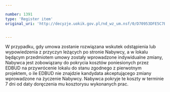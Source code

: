 ```yaml
---

number: 1391
type: 'Register item'
original_uri: 'http://decyzje.uokik.gov.pl/nd_wz_um.nsf/0/D70953DFE5C7B77FC125744700453499?OpenDocument'


---
```


W przypadku, gdy umowa zostanie rozwiązana wskutek odstąpienia lub wypowiedzenia z przyczyn leżących po stronie Nabywcy, a w lokalu będącym przedmiotem umowy zostały wprowadzone indywidualne zmiany, Nabywca jest zobowiązany do pokrycia kosztów poniesionych przez EDBUD na przywrócenie lokalu do stanu zgodnego z pierwotnym projektem, o ile EDBUD nie znajdzie kandydata akceptującego zmiany wprowadzone na życzenie Nabywcy. Nabywca pokryje te koszty w terminie 7 dni od daty doręczenia mu kosztorysu wykonanych prac.
